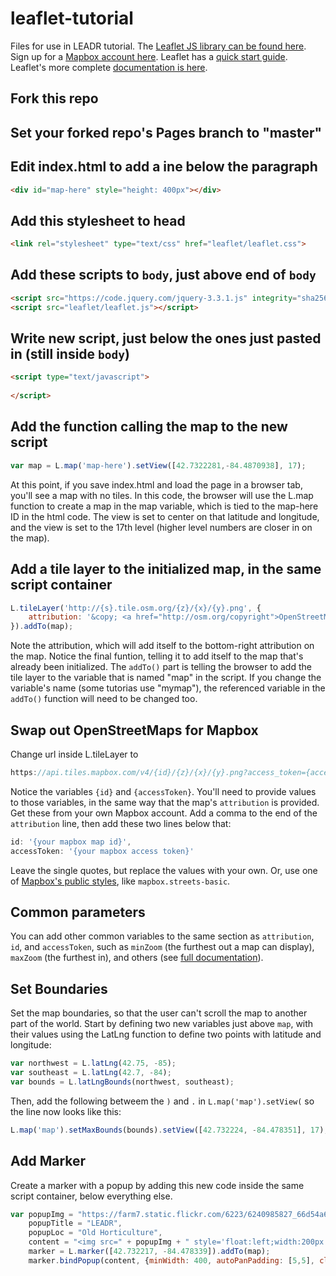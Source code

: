 # leaflet-tutorial
Files for use in LEADR tutorial. The [Leaflet JS library can be found here](http://leafletjs.com/download.html). Sign up for a [Mapbox account here](https://mapbox.com). Leaflet has a [quick start guide](http://leafletjs.com/examples/quick-start/). Leaflet's more complete [documentation is here](http://leafletjs.com/reference-1.3.0.html).
## Fork this repo
## Set your forked repo's Pages branch to "master"
## Edit index.html to add a ine below the paragraph
```html
<div id="map-here" style="height: 400px"></div>
  ```
## Add this stylesheet to head
```html
<link rel="stylesheet" type="text/css" href="leaflet/leaflet.css">
```
## Add these scripts to `body`, just above end of `body`
```html
<script src="https://code.jquery.com/jquery-3.3.1.js" integrity="sha256-2Kok7MbOyxpgUVvAk/HJ2jigOSYS2auK4Pfzbm7uH60=" crossorigin="anonymous"></script>
<script src="leaflet/leaflet.js"></script>
```
## Write new script, just below the ones just pasted in (still inside `body`)
```html
<script type="text/javascript">
        
</script>
```
## Add the function calling the map to the new script
```javascript
var map = L.map('map-here').setView([42.7322281,-84.4870938], 17);
```
At this point, if you save index.html and load the page in a browser tab, you'll see a map with no tiles. In this code, the browser will use the L.map function to create a map in the map variable, which is tied to the map-here ID in the html code. The view is set to center on that latitude and longitude, and the view is set to the 17th level (higher level numbers are closer in on the map).
## Add a tile layer to the initialized map, in the same script container
```javascript
L.tileLayer('http://{s}.tile.osm.org/{z}/{x}/{y}.png', {
    attribution: '&copy; <a href="http://osm.org/copyright">OpenStreetMap</a> contributors, example by Brian'
}).addTo(map);
```
Note the attribution, which will add itself to the bottom-right attribution on the map. Notice the final funtion, telling it to add itself to the map that's already been initialized. The `addTo()` part is telling the browser to add the tile layer to the variable that is named "map" in the script. If you change the variable's name (some tutorias use "mymap"), the referenced variable in the `addTo()` function will need to be changed too.
## Swap out OpenStreetMaps for Mapbox
Change url inside L.tileLayer to
```javascript
https://api.tiles.mapbox.com/v4/{id}/{z}/{x}/{y}.png?access_token={accessToken}
```
Notice the variables `{id}` and `{accessToken}`. You'll need to provide values to those variables, in the same way that the map's `attribution` is provided. Get these from your own Mapbox account. Add a comma to the end of the `attribution` line, then add these two lines below that:
```javascript
id: '{your mapbox map id}',
accessToken: '{your mapbox access token}'
```
Leave the single quotes, but replace the values with your own. Or, use one of [Mapbox's public styles](https://www.mapbox.com/api-documentation/#maps), like `mapbox.streets-basic`.
## Common parameters
You can add other common variables to the same section as `attribution`, `id`, and `accessToken`, such as `minZoom` (the furthest out a map can display), `maxZoom` (the furthest in), and others (see [full documentation](http://leafletjs.com/reference-1.3.0.html)).
## Set Boundaries
Set the map boundaries, so that the user can't scroll the map to another part of the world. Start by defining two new variables just above `map`, with their values using the LatLng function to define two points with latitude and longitude:
```javascript
var northwest = L.latLng(42.75, -85);
var southeast = L.latLng(42.7, -84);
var bounds = L.latLngBounds(northwest, southeast);
```
Then, add the following betweem the `)` and `.` in `L.map('map').setView(` so the line now looks like this:
```javascript
L.map('map').setMaxBounds(bounds).setView([42.732224, -84.478351], 17);
```
## Add Marker
Create a marker with a popup by adding this new code inside the same script container, below everything else.
```javascript
var popupImg = "https://farm7.static.flickr.com/6223/6240985827_66d54a66b2_b.jpg",
    popupTitle = "LEADR",
    popupLoc = "Old Horticulture",
    content = "<img src=" + popupImg + " style='float:left;width:200px'padding-right:10px'><strong>" + popupTitle + "</strong><br>" + popupLoc + "<div style='clear:both'></div>",
    marker = L.marker([42.732217, -84.478339]).addTo(map);
    marker.bindPopup(content, {minWidth: 400, autoPanPadding: [5,5], closeButton: true});
```

